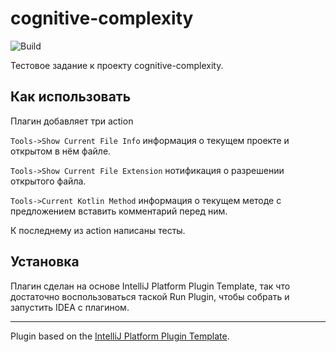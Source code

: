 # cognitive-complexity

![Build](https://github.com/psurkov/cognitive-complexity/workflows/Build/badge.svg)

Тестовое задание к проекту cognitive-complexity.

## Как использовать
<!-- Plugin description -->

Плагин добавляет три action

`Tools->Show Current File Info` информация о текущем проекте и открытом в нём файле.

`Tools->Show Current File Extension` нотификация о разрешении открытого файла.

`Tools->Current Kotlin Method` информация о текущем методе с предложением вставить комментарий перед ним. 

К последнему из action написаны тесты. 

<!-- Plugin description end -->

## Установка

Плагин сделан на основе IntelliJ Platform Plugin Template, так что достаточно воспользоваться таской Run Plugin, чтобы собрать и запустить IDEA с плагином.


---
Plugin based on the [IntelliJ Platform Plugin Template][template].

[template]: https://github.com/JetBrains/intellij-platform-plugin-template
